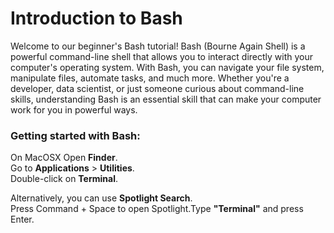 # Introduction to Bash 

Welcome to our beginner's Bash tutorial! Bash (Bourne Again Shell) is a powerful command-line shell that allows you to interact directly with your computer's operating system. With Bash, you can navigate your file system, manipulate files, automate tasks, and much more. Whether you're a developer, data scientist, or just someone curious about command-line skills, understanding Bash is an essential skill that can make your computer work for you in powerful ways.

### Getting started with Bash:

On MacOSX
Open **Finder**. <br>
Go to **Applications** > **Utilities**. <br> 
Double-click on **Terminal**.

Alternatively, you can use **Spotlight Search**. <br>
Press Command + Space to open Spotlight.Type **"Terminal"** and press Enter.<br>
